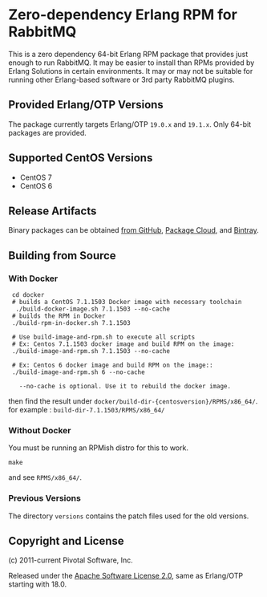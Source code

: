 # Zero-dependency Erlang RPM for RabbitMQ

This is a zero dependency 64-bit Erlang RPM package that provides just enough to run RabbitMQ.
It may be easier to install than RPMs provided by Erlang Solutions in certain environments.
It may or may not be suitable for running other Erlang-based software or 3rd party RabbitMQ
plugins.

## Provided Erlang/OTP Versions

The package currently targets Erlang/OTP `19.0.x` and `19.1.x`. Only 64-bit packages are provided.

## Supported CentOS Versions

 * CentOS 7
 * CentOS 6

## Release Artifacts

Binary packages can be obtained [from GitHub](https://github.com/rabbitmq/erlang-rpm/releases), [Package Cloud](https://packagecloud.io/rabbitmq/erlang), and [Bintray](https://bintray.com/rabbitmq/erlang).

## Building from Source

### With Docker
     	 
     cd docker
     # builds a CentOS 7.1.1503 Docker image with necessary toolchain
      ./build-docker-image.sh 7.1.1503 --no-cache
     # builds the RPM in Docker
     ./build-rpm-in-docker.sh 7.1.1503
    
     # Use build-image-and-rpm.sh to execute all scripts 
     # Ex: Centos 7.1.1503 docker image and build RPM on the image:	
     ./build-image-and-rpm.sh 7.1.1503 --no-cache
     
     # Ex: Centos 6 docker image and build RPM on the image::	
     ./build-image-and-rpm.sh 6 --no-cache
      
       --no-cache is optional. Use it to rebuild the docker image.

then find the result under `docker/build-dir-{centosversion}/RPMS/x86_64/`. 
for example : `build-dir-7.1.1503/RPMS/x86_64/`

### Without Docker

You must be running an RPMish distro for this to work.

    make

and see `RPMS/x86_64/`.

### Previous Versions

The directory `versions` contains the patch files used for the old versions.


## Copyright and License

(c) 2011-current Pivotal Software, Inc.

Released under the [Apache Software License 2.0](https://github.com/rabbitmq/erlang-rpm-packaging/blob/master/Erlang_ASL2_LICENSE.txt),
same as Erlang/OTP starting with 18.0.
